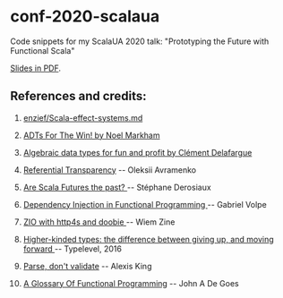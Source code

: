 # conf-2020-scalaua

Code snippets for my ScalaUA 2020 talk: "Prototyping the Future with Functional Scala" 

[Slides in PDF](./Prototyping-The-Future-ScalaUA-2020.pdf).


## References and credits:

1. [enzief/Scala-effect-systems.md](https://gist.github.com/enzief/dbf3c0e72ef03860878b77203f62ce87)
2. [ADTs For The Win! by Noel Markham
](https://www.youtube.com/watch?v=oxBrEzb_i9A)

3. [Algebraic data types for fun and profit by Clément Delafargue](https://www.youtube.com/watch?v=EPxi546vVHI)
5. [Referential Transparency](https://medium.com/@olxc/referential-transparency-93352c2dd713) -- Oleksii Avramenko
6. [Are Scala Futures the past?
](https://medium.com/@sderosiaux/are-scala-futures-the-past-69bd62b9c001) -- Stéphane Derosiaux

7. [Dependency Injection in Functional Programming
](https://gist.github.com/gvolpe/1454db0ed9476ed0189dcc016fd758aa) -- Gabriel Volpe

8. [ZIO with http4s and doobie
](https://medium.com/@wiemzin/zio-with-http4s-and-doobie-952fba51d089) -- Wiem Zine

9. [Higher-kinded types: the difference between giving up, and moving forward
](https://typelevel.org/blog/2016/08/21/hkts-moving-forward.html) -- Typelevel, 2016

10. [Parse, don't validate](https://lexi-lambda.github.io/blog/2019/11/05/parse-don-t-validate/) -- Alexis King

11. [A Glossary Of Functional Programming](http://degoes.net/articles/fp-glossary) -- John A De Goes
